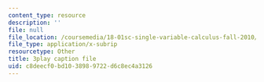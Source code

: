 ```yaml
---
content_type: resource
description: ''
file: null
file_location: /coursemedia/18-01sc-single-variable-calculus-fall-2010/c8deecf0bd1038989722d6c8ec4a3126_C9luv3o6emw.srt
file_type: application/x-subrip
resourcetype: Other
title: 3play caption file
uid: c8deecf0-bd10-3898-9722-d6c8ec4a3126
---
```

